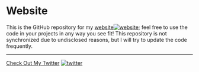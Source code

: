 # Website
This is the GitHub repository for my [website](https://gamer-xyz.ml/)[![website](https://api.iconify.design/ei:external-link.svg?color=%231da1f2)][2]; feel free to use the code in your projects in any way you see fit! This repository is not synchronized due to undisclosed reasons, but I will try to update the code frequently. 

[1]: http://www.twitter.com/itsgamerxyz
[2]: https://gamer-xyz.ml
[3]: https://www.facebook.com/nomi.vos

---

[Check Out My Twitter](https://twitter.com/itsgamerxyz) [![twitter](https://api.iconify.design/ri:twitter-fill.svg?color=%231da1f2)][1]

